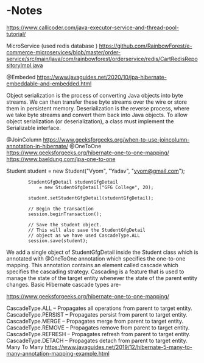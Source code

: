 # -Notes
https://www.callicoder.com/java-executor-service-and-thread-pool-tutorial/

MicroService (used redis database )
https://github.com/RainbowForest/e-commerce-microservices/blob/master/order-service/src/main/java/com/rainbowforest/orderservice/redis/CartRedisRepositoryImpl.java

@Embeded
https://www.javaguides.net/2020/10/jpa-hibernate-embeddable-and-embedded.html

Object serialization is the process of converting Java objects into byte streams. We can then transfer these byte streams over the wire or store them in persistent memory. Deserialization is the reverse process, where we take byte streams and convert them back into Java objects. To allow object serialization (or deserialization), a class must implement the Serializable interface.

@JoinColumn
https://www.geeksforgeeks.org/when-to-use-joincolumn-annotation-in-hibernate/
@OneToOne
https://www.geeksforgeeks.org/hibernate-one-to-one-mapping/
https://www.baeldung.com/jpa-one-to-one

 Student student = new Student("Vyom", "Yadav",
                                          "vyom@gmail.com");
 
            StudentGfgDetail studentGfgDetail
                = new StudentGfgDetail("GFG College", 20);
 
            student.setStudentGfgDetail(studentGfgDetail);
 
            // Begin the transaction
            session.beginTransaction();
 
            // Save the student object.
            // This will also save the StudentGfgDetail
            // object as we have used CascadeType.ALL
            session.save(student);
We add a single object of StudentGfgDetail inside the Student class which is annotated with @OneToOne annotation which specifies the one-to-one mapping. This annotation contains an element called cascade which specifies the cascading strategy. Cascading is a feature that is used to manage the state of the target entity whenever the state of the parent entity changes.  Basic Hibernate cascade types are-

 https://www.geeksforgeeks.org/hibernate-one-to-one-mapping/

CascadeType.ALL – Propagates all operations from parent to target entity.
CascadeType.PERSIST – Propagates persist from parent to target entity.
CascadeType.MERGE – Propagates merge from parent to target entity.
CascadeType.REMOVE – Propagates remove from parent to target entity.
CascadeType.REFRESH – Propagates refresh from parent to target entity.
CascadeType.DETACH – Propagates detach from parent to target entity.
Many To Many
https://www.javaguides.net/2019/12/hibernate-5-many-to-many-annotation-mapping-example.html

